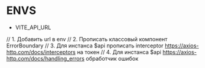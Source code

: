 # ENVS

- VITE_API_URL

// 1. Добавить url в env
// 2. Прописать классовый компонент ErrorBoundary
// 3. Для инстанса $api прописать interceptor https://axios-http.com/docs/interceptors на токен
// 4. Для инстанса $api https://axios-http.com/docs/handling_errors обработчик ошибок
